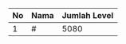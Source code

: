 | No | Nama            | Jumlah Level |
|----|-----------------|--------------|
| 1  | #    |    5080        |

